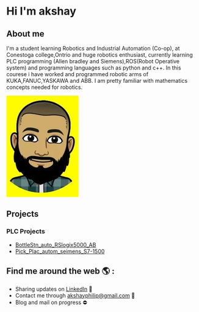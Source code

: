 # **Hi I'm akshay**
## **About me**
I'm a student learning Robotics and Industrial Automation (Co-op), at Conestoga college,Ontrio and huge robotics enthusiast, currently learning PLC programming (Allen bradley and Siemens),ROS(Robot Operative system) and programming languages such as python and c++. In this courese i have worked and programmed robotic arms of KUKA,FANUC,YASKAWA and ABB. I am pretty familiar with mathematics concepts needed for robotics.


![photo](https://github.com/akshayphilip/akshayphilip/blob/main/images/snap%20edited.jpg?raw=true)

## **Projects**
### PLC Projects

* [BottleStn_auto_RSlogix5000_AB](https://github.com/akshayphilip/BottleStn_auto_RSlogix5000_AB)
* [Pick_Plac_autom_seimens_S7-1500](https://github.com/akshayphilip/Pick_Plac_autom_seimens_S7-1500)


## Find me around the web 🌎 :
* Sharing updates on [LinkedIn](https://www.linkedin.com/in/akshayphilip/) :briefcase:
* Contact me through akshayphilip@gmail.com :email:
* Blog and mail on progress :no_entry:
